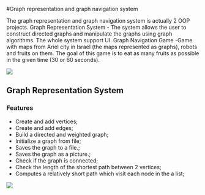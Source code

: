 #Graph representation and graph navigation system

The graph representation and graph navigation system is actually 2 OOP projects.
Graph Representation System - The system allows the user to construct directed graphs and manipulate the graphs using graph algorithms. The whole system support UI.
Graph Navigation Game -Game with maps from Ariel city in Israel (the maps represented as graphs), robots and fruits on them. 
The goal of this game is to eat as many fruits as possible in the given time (30 or 60 seconds).

![](https://github.com/dorlevi121/ex4/blob/master/readmeIMG/1.jpg)

## Graph Representation System

### Features
- Create and add vertices;
- Create and add edges;
- Build a directed and weighted graph;
- Initialize a graph from file;
- Saves the graph to a file.;
- Saves the graph as a picture.;
- Check if the graph is connected;
- Check the length of the shortest path between 2 vertices;
- Computes a relatively short path which visit each node in the a list;

![](https://github.com/dorlevi121/ex4/blob/master/readmeIMG/notConnected.jpg)
